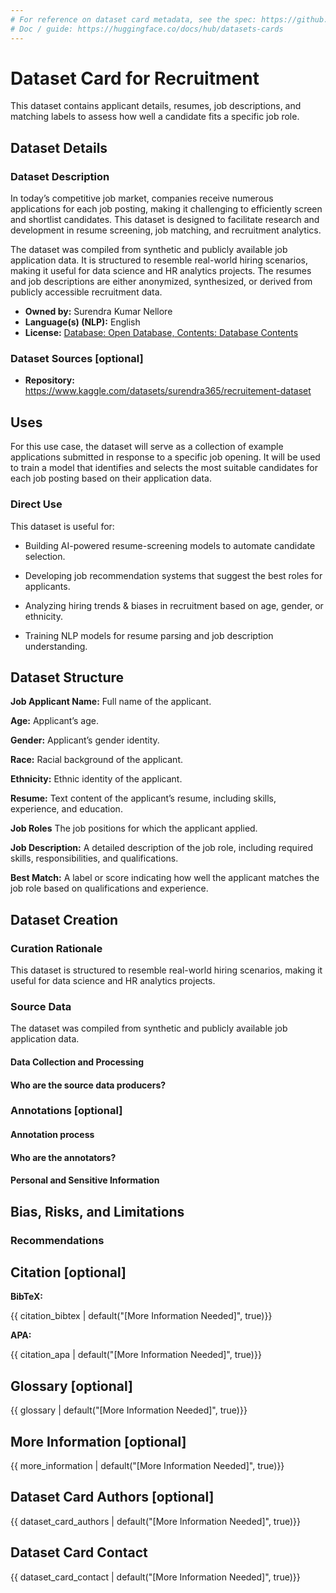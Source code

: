 ```yaml
---
# For reference on dataset card metadata, see the spec: https://github.com/huggingface/hub-docs/blob/main/datasetcard.md?plain=1
# Doc / guide: https://huggingface.co/docs/hub/datasets-cards
---
```


# Dataset Card for Recruitment

<!-- Provide a quick summary of the dataset. -->

This dataset contains applicant details, resumes, job descriptions, and matching labels to assess how well a candidate fits a specific job role.

## Dataset Details

### Dataset Description

<!-- Provide a longer summary of what this dataset is. -->

In today’s competitive job market, companies receive numerous applications for each job posting, making it challenging to efficiently screen and shortlist candidates. This dataset is designed to facilitate research and development in resume screening, job matching, and recruitment analytics.

The dataset was compiled from synthetic and publicly available job application data. It is structured to resemble real-world hiring scenarios, making it useful for data science and HR analytics projects. The resumes and job descriptions are either anonymized, synthesized, or derived from publicly accessible recruitment data.

- **Owned by:** Surendra Kumar Nellore
- **Language(s) (NLP):** English
- **License:** [Database: Open Database, Contents: Database Contents](https://opendatacommons.org/licenses/dbcl/1-0/)

### Dataset Sources [optional]

<!-- Provide the basic links for the dataset. -->

- **Repository:** https://www.kaggle.com/datasets/surendra365/recruitement-dataset

## Uses

<!-- Address questions around how the dataset is intended to be used. -->

For this use case, the dataset will serve as a collection of example applications submitted in response to a specific job opening. It will be used to train a model that identifies and selects the most suitable candidates for each job posting based on their application data.

### Direct Use

<!-- This section describes suitable use cases for the dataset. -->

This dataset is useful for:

- Building AI-powered resume-screening models to automate candidate selection.

- Developing job recommendation systems that suggest the best roles for applicants.

- Analyzing hiring trends & biases in recruitment based on age, gender, or ethnicity.

- Training NLP models for resume parsing and job description understanding.

<!--### Out-of-Scope Use>

<!-- This section addresses misuse, malicious use, and uses that the dataset will not work well for. -->



## Dataset Structure

<!-- This section provides a description of the dataset fields, and additional information about the dataset structure such as criteria used to create the splits, relationships between data points, etc. -->

**Job Applicant Name:** Full name of the applicant.

**Age:** Applicant’s age.

**Gender:** Applicant’s gender identity.

**Race:** Racial background of the applicant.

**Ethnicity:** Ethnic identity of the applicant.

**Resume:** Text content of the applicant’s resume, including skills, experience, and education.

**Job Roles** The job positions for which the applicant applied.

**Job Description:** A detailed description of the job role, including required skills, responsibilities, and qualifications.

**Best Match:** A label or score indicating how well the applicant matches the job role based on qualifications and experience.

## Dataset Creation

### Curation Rationale

<!-- Motivation for the creation of this dataset. -->

This dataset is structured to resemble real-world hiring scenarios, making it useful for data science and HR analytics projects.

### Source Data

<!-- This section describes the source data (e.g. news text and headlines, social media posts, translated sentences, ...). -->

The dataset was compiled from synthetic and publicly available job application data.

#### Data Collection and Processing

<!-- This section describes the data collection and processing process such as data selection criteria, filtering and normalization methods, tools and libraries used, etc. -->

#### Who are the source data producers?

<!-- This section describes the people or systems who originally created the data. It should also include self-reported demographic or identity information for the source data creators if this information is available. -->


### Annotations [optional]

<!-- If the dataset contains annotations which are not part of the initial data collection, use this section to describe them. -->

#### Annotation process

<!-- This section describes the annotation process such as annotation tools used in the process, the amount of data annotated, annotation guidelines provided to the annotators, interannotator statistics, annotation validation, etc. -->


#### Who are the annotators?

<!-- This section describes the people or systems who created the annotations. -->

#### Personal and Sensitive Information

<!-- State whether the dataset contains data that might be considered personal, sensitive, or private (e.g., data that reveals addresses, uniquely identifiable names or aliases, racial or ethnic origins, sexual orientations, religious beliefs, political opinions, financial or health data, etc.). If efforts were made to anonymize the data, describe the anonymization process. -->



## Bias, Risks, and Limitations

<!-- This section is meant to convey both technical and sociotechnical limitations. -->


### Recommendations

<!-- This section is meant to convey recommendations with respect to the bias, risk, and technical limitations. -->



## Citation [optional]

<!-- If there is a paper or blog post introducing the dataset, the APA and Bibtex information for that should go in this section. -->

**BibTeX:**

{{ citation_bibtex | default("[More Information Needed]", true)}}

**APA:**

{{ citation_apa | default("[More Information Needed]", true)}}

## Glossary [optional]

<!-- If relevant, include terms and calculations in this section that can help readers understand the dataset or dataset card. -->

{{ glossary | default("[More Information Needed]", true)}}

## More Information [optional]

{{ more_information | default("[More Information Needed]", true)}}

## Dataset Card Authors [optional]

{{ dataset_card_authors | default("[More Information Needed]", true)}}

## Dataset Card Contact

{{ dataset_card_contact | default("[More Information Needed]", true)}}